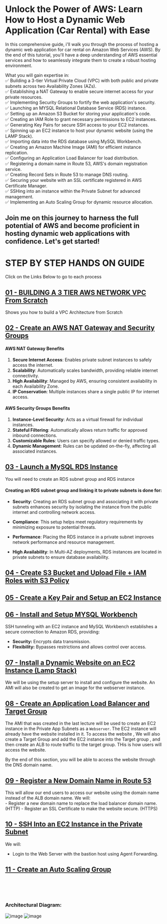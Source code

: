 # Unlock the Power of AWS: Learn How to Host a Dynamic Web Application (Car Rental) with Ease

In this comprehensive guide, i'll walk you through the process of hosting a dynamic web application for car rental on Amazon Web Services (AWS). By the end of this tutorial, you'll have a deep understanding of AWS essential services and how to seamlessly integrate them to create a robust hosting environment.




What you will gain expertise in:<br>
✅ Building a 3-tier Virtual Private Cloud (VPC) with both public and private subnets across two Availability Zones (AZs).<br>
✅ Establishing a NAT Gateway to enable secure internet access for your private resources.<br>
✅ Implementing Security Groups to fortify the web application's security.<br>
✅ Launching an MYSQL Relational Database Service (RDS) instance.<br>
✅ Setting up an Amazon S3 Bucket for storing your application's code.<br>
✅ Creating an IAM Role to grant necessary permissions to EC2 instances.<br>
✅ Generating Key Pairs for secure SSH access to your EC2 instances.<br>
✅ Spinning up an EC2 instance to host your dynamic website (using the LAMP Stack).<br>
✅ Importing data into the RDS database using MySQL Workbench.<br>
✅ Creating an Amazon Machine Image (AMI) for efficient instance replication.<br>
✅ Configuring an Application Load Balancer for load distribution.<br>
✅ Registering a domain name in Route 53, AWS's domain registration service.<br>
✅ Creating Record Sets in Route 53 to manage DNS routing.<br>
✅ Securing your website with an SSL certificate registered in AWS Certificate Manager.<br>
✅ SSHing into an instance within the Private Subnet for advanced management.<br>
✅ Implementing an Auto Scaling Group for dynamic resource allocation.<br>

Join me on this journey to harness the full potential of AWS and become proficient in hosting dynamic web applications with confidence. Let's get started!
---



# STEP BY STEP HANDS ON GUIDE
Click on the Links Below to go to each process

##  [01 - BUILDING A 3 TIER AWS NETWORK VPC From Scratch](https://github.com/victorwokili/AWS-Advanced/tree/main/Host-a-Dynamic-Web-Application-on-AWS/01-build-a-3-Tier-AWS-Network-VPC-from-Scratch)

Shows you how to build a VPC Architecture from Scratch


##  [02 - Create an AWS NAT Gateway and Security Groups](https://github.com/victorwokili/AWS-Advanced/tree/main/Host-a-Dynamic-Web-Application-on-AWS/02-Create-a-NAT-Gateway-and-SG/Readme.md)
#### AWS NAT Gateway Benefits
1. **Secure Internet Access**: Enables private subnet instances to safely access the internet.
2. **Scalability**: Automatically scales bandwidth, providing reliable internet connectivity.
3. **High Availability**: Managed by AWS, ensuring consistent availability in each Availability Zone.
4. **IP Conservation**: Multiple instances share a single public IP for internet access.

#### AWS Security Groups Benefits
1. **Instance-Level Security**: Acts as a virtual firewall for individual instances.
2. **Stateful Filtering**: Automatically allows return traffic for approved inbound connections.
3. **Customizable Rules**: Users can specify allowed or denied traffic types.
4. **Dynamic Management**: Rules can be updated on-the-fly, affecting all associated instances.

##  [03 - Launch a MySQL RDS Instance](https://github.com/victorwokili/AWS-Advanced/tree/main/Host-a-Dynamic-Web-Application-on-AWS/03-Launch-a-MySQL-RDS-Instance)
You will need to create an RDS subnet group and RDS instance


#### Creating an RDS subnet group and linking it to private subnets is done for:
- **Security**: Creating an RDS subnet group and associating it with private subnets enhances security by isolating the instance from the public internet and controlling network access.

- **Compliance**: This setup helps meet regulatory requirements by minimizing exposure to potential threats.

- **Performance**: Placing the RDS instance in a private subnet improves network performance and resource management.

- **High Availability**: In Multi-AZ deployments, RDS instances are located in private subnets to ensure database availability.


##  [04 - Create S3 Bucket and Upload File + IAM Roles with S3 Policy](https://github.com/victorwokili/AWS-Advanced/tree/main/Host-a-Dynamic-Web-Application-on-AWS/04-S3-Bucket-and-Roles)


## [05 - Create a Key Pair and Setup an EC2 Instance](https://github.com/victorwokili/AWS-Advanced/tree/main/Host-a-Dynamic-Web-Application-on-AWS/05-Create-a-KeyPair-and-Setup-an-EC2-Instance)


## [06 - Install and Setup MYSQL Workbench](https://github.com/victorwokili/AWS-Advanced/tree/main/Host-a-Dynamic-Web-Application-on-AWS/06-Install-and-Setup-MYSQL-Workbench)
SSH tunneling with an EC2 instance and MySQL Workbench establishes a secure connection to Amazon RDS, providing:

- **Security:** Encrypts data transmission.
- **Flexibility:** Bypasses restrictions and allows control over access.


## [07 - Install a Dynamic Website on an EC2 Instance (Lamp Stack)](https://github.com/victorwokili/AWS-Advanced/tree/main/Host-a-Dynamic-Web-Application-on-AWS/07-Install-a-Dynamic-Website-on-an-EC2-Instance(LampStack))
We will be using the setup server to install and configure the website. An AMI will also be created to get an image for the webserver instance.



## [08 - Create an Application Load Balancer and Target Group](https://github.com/victorwokili/AWS-Advanced/tree/main/Host-a-Dynamic-Web-Application-on-AWS/08-Create-an-Application-Load-Balancer-and-Target-Group)
The AMI that was created in the last lecture will be used to create an EC2 instance in the Private App Subnets as a `Webserver`. The EC2 instance will already have the website installed in it. To access the website , We will also create a Target Group and add the EC2 instance into the Target group , and then create an ALB to route traffic to the target group. THis is how users will access the website.

By the end of this section, you will be able to access the website through the DNS domain name.


## [09 - Register a New Domain Name in Route 53](https://github.com/victorwokili/AWS-Advanced/tree/main/Host-a-Dynamic-Web-Application-on-AWS/09-Register-a-New-Domain-Name-in-Route-53)
This will allow our end users to access our website using the domain name instead of the ALB domain name.
We will:    
    - Register a new domain name to replace the load balancer domain name. (HTTP)
    - Register an SSL Certificate to make the website secure. (HTTPS)


## [10 - SSH Into an EC2 Instance in the Private Subnet](https://github.com/victorwokili/AWS-Advanced/tree/main/Host-a-Dynamic-Web-Application-on-AWS/10-SSH-Into-an-EC2-Instance-in-the-Private-Subnet)

We will:

- Login to the Web Server with the bastion host using Agent Forwarding.
    


## [11 - Create an Auto Scaling Group](https://github.com/victorwokili/AWS-Advanced/tree/main/Host-a-Dynamic-Web-Application-on-AWS/11-Create-an-Auto-Scaling-Group)



<br><br><br>
### Architectural Diagram:
![image](https://github.com/victorwokili/AWS-Advanced/assets/18079443/f89005e4-7a21-415e-bfd2-abca0973f113)
![image](https://github.com/victorwokili/AWS-Advanced/assets/18079443/b9660fab-0f9b-48e6-aee5-4ab3fa3753c7)

